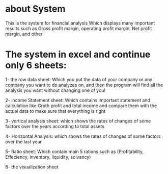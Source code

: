 # about System
This is the system for financial analysis Which displays many important results such as Gross profit margin, operating profit margin, Net profit margin, and other

# The system in excel and continue only 6 sheets:
1- the row data sheet: Which you put the data of your company or any company you want to do analyzes on, and then the program will find all the analysis you want without changing one of you!

2- income Statement sheet: Which contains important statement and calculation like Groth profit and total income and compare them with the actual data to make sure that everything is right

3- vertical analysis sheet: which shows the rates of changes of some factors over the years according to total assets 

4- Horizontal Analysis: which shows the rates of changes of some factors over the last year

5- Ratio sheet: Which contain main 5 rations such as (Profitability, Effeciency, inventory, liquidity, solvancy)

6- the visualization sheet
